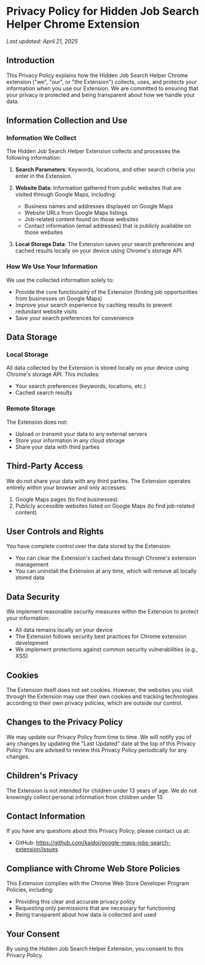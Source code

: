 # Privacy Policy for Hidden Job Search Helper Chrome Extension

*Last updated: April 21, 2025*

## Introduction

This Privacy Policy explains how the Hidden Job Search Helper Chrome extension ("we", "our", or "the Extension") collects, uses, and protects your information when you use our Extension. We are committed to ensuring that your privacy is protected and being transparent about how we handle your data.

## Information Collection and Use

### Information We Collect

The Hidden Job Search Helper Extension collects and processes the following information:

1. **Search Parameters**: Keywords, locations, and other search criteria you enter in the Extension.
2. **Website Data**: Information gathered from public websites that are visited through Google Maps, including:
   - Business names and addresses displayed on Google Maps
   - Website URLs from Google Maps listings
   - Job-related content found on those websites
   - Contact information (email addresses) that is publicly available on those websites

3. **Local Storage Data**: The Extension saves your search preferences and cached results locally on your device using Chrome's storage API.

### How We Use Your Information

We use the collected information solely to:

- Provide the core functionality of the Extension (finding job opportunities from businesses on Google Maps)
- Improve your search experience by caching results to prevent redundant website visits
- Save your search preferences for convenience

## Data Storage

### Local Storage

All data collected by the Extension is stored locally on your device using Chrome's storage API. This includes:

- Your search preferences (keywords, locations, etc.)
- Cached search results

### Remote Storage

The Extension does not:
- Upload or transmit your data to any external servers
- Store your information in any cloud storage
- Share your data with third parties

## Third-Party Access

We do not share your data with any third parties. The Extension operates entirely within your browser and only accesses:

1. Google Maps pages (to find businesses)
2. Publicly accessible websites listed on Google Maps (to find job-related content)

## User Controls and Rights

You have complete control over the data stored by the Extension:

- You can clear the Extension's cached data through Chrome's extension management
- You can uninstall the Extension at any time, which will remove all locally stored data

## Data Security

We implement reasonable security measures within the Extension to protect your information:

- All data remains locally on your device
- The Extension follows security best practices for Chrome extension development
- We implement protections against common security vulnerabilities (e.g., XSS)

## Cookies

The Extension itself does not set cookies. However, the websites you visit through the Extension may use their own cookies and tracking technologies according to their own privacy policies, which are outside our control.

## Changes to the Privacy Policy

We may update our Privacy Policy from time to time. We will notify you of any changes by updating the "Last Updated" date at the top of this Privacy Policy. You are advised to review this Privacy Policy periodically for any changes.

## Children's Privacy

The Extension is not intended for children under 13 years of age. We do not knowingly collect personal information from children under 13.

## Contact Information

If you have any questions about this Privacy Policy, please contact us at:

- GitHub: https://github.com/kaidoj/google-maps-jobs-search-extension/issues

## Compliance with Chrome Web Store Policies

This Extension complies with the Chrome Web Store Developer Program Policies, including:

- Providing this clear and accurate privacy policy
- Requesting only permissions that are necessary for functioning
- Being transparent about how data is collected and used

## Your Consent

By using the Hidden Job Search Helper Extension, you consent to this Privacy Policy.